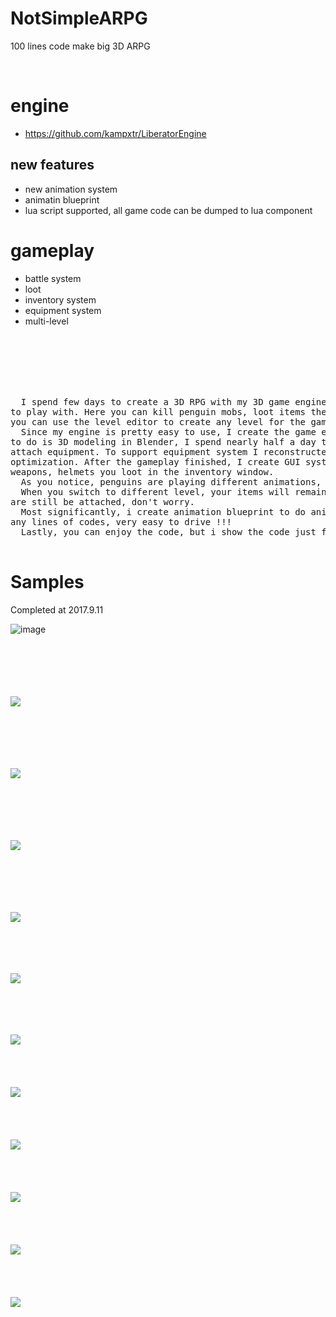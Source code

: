 # NotSimpleARPG
100 lines code make big 3D ARPG

<br>


# engine
- https://github.com/kampxtr/LiberatorEngine
## new features
- new animation system
- animatin blueprint
- lua script supported, all game code can be dumped to lua component


# gameplay
- battle system
- loot 
- inventory system
- equipment system
- multi-level 
 
<br>
<br>
<br>
<br>
<br>

<pre>
  I spend few days to create a 3D RPG with my 3D game engine. It's a multi-level ARPG, tremendous fun 
to play with. Here you can kill penguin mobs, loot items they drop, then equip the item. More exciting, 
you can use the level editor to create any level for the game, and choose which level to play with.
  Since my engine is pretty easy to use, I create the game efficiently. For me, I think the most challenge thing 
to do is 3D modeling in Blender, I spend nearly half a day to modify that knight model, do rigging, animating, 
attach equipment. To support equipment system I reconstructed the engine's animation system and did many 
optimization. After the gameplay finished, I create GUI system to add inventory system, and you can see the 
weapons, helmets you loot in the inventory window.
  As you notice, penguins are playing different animations, that's owe to my engine's new feathers !!! 
  When you switch to different level, your items will remain in your inventory repository and the equipments 
are still be attached, don't worry.
  Most significantly, i create animation blueprint to do animation control in editor, and don't need to write 
any lines of codes, very easy to drive !!!
  Lastly, you can enjoy the code, but i show the code just for ZHUANG B, so it can't compile, lol !!!
  
</pre>
 
 
# Samples
Completed at 2017.9.11 

![image](https://github.com/kampxtr/SimpleARPG/blob/master/screenshot/gameplay.gif)
<br>
<br>
<br>
<br>
<br>
<br>

![](https://github.com/kampxtr/SimpleARPG/blob/master/screenshot/2017-12-19-5.png)
<br>
<br>
<br>
<br>
<br>
<br>

![](https://github.com/kampxtr/LiberatorEngine/blob/master/screenshots/clipboard1.png)
<br>
<br>
<br>
<br>
<br>
<br>

![](https://github.com/kampxtr/LiberatorEngine/blob/master/screenshots/20171101183136266.png)
<br>
<br>
<br>
<br>
<br>
<br>

 

![](https://github.com/kampxtr/SimpleARPG/blob/master/screenshot/clipboard4.png)
<br>
<br>
<br>
<br>
<br>

 ![](https://github.com/kampxtr/SimpleARPG/blob/master/screenshot/2017-12-18-21.png)
<br>
<br>
<br>
<br>
<br>
 
 
![](https://github.com/kampxtr/SimpleARPG/blob/master/screenshot/20170922200016207.jpg)
<br>
<br>
<br>
<br>
<br>
![](https://github.com/kampxtr/SimpleARPG/blob/master/screenshot/DGxybCrUQAAMfxl.jpg)
<br>
<br>
<br>
<br>
<br>
![](https://github.com/kampxtr/SimpleARPG/blob/master/screenshot/320170922185345312.jpg)
<br>
<br>
<br>
<br>
<br>
![](https://github.com/kampxtr/SimpleARPG/blob/master/screenshot/20170922194028604.jpg)
<br>
<br>
<br>
<br>
<br>
![](https://github.com/kampxtr/SimpleARPG/blob/master/screenshot/clipboard.png)
<br>
<br>
<br>
<br>
<br>
![](https://github.com/kampxtr/SimpleARPG/blob/master/screenshot/clipboard1.png)


 
   




